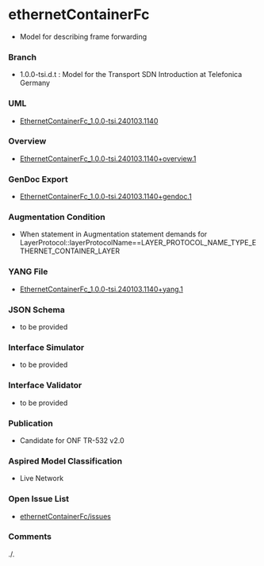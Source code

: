 # ethernetContainerFc
- Model for describing frame forwarding

### Branch
- 1.0.0-tsi.d.t : Model for the Transport SDN Introduction at Telefonica Germany

### UML
- [EthernetContainerFc_1.0.0-tsi.240103.1140](./EthernetContainerFc_1.0.0-tsi.240103.1140.zip)

### Overview 
- [EthernetContainerFc_1.0.0-tsi.240103.1140+overview.1](./EthernetContainerFc_1.0.0-tsi.240103.1140+overview.1.png)

### GenDoc Export
- [EthernetContainerFc_1.0.0-tsi.240103.1140+gendoc.1](./EthernetContainerFc_1.0.0-tsi.240103.1140+gendoc.1.docx)

### Augmentation Condition 
- When statement in Augmentation statement demands for LayerProtocol::layerProtocolName==LAYER_PROTOCOL_NAME_TYPE_ETHERNET_CONTAINER_LAYER

### YANG File
- [EthernetContainerFc_1.0.0-tsi.240103.1140+yang.1](./EthernetContainerFc_1.0.0-tsi.240103.1140+yang.1.zip)

### JSON Schema
- to be provided

### Interface Simulator
- to be provided

### Interface Validator
- to be provided

### Publication
- Candidate for ONF TR-532 v2.0 

### Aspired Model Classification
- Live Network

### Open Issue List
- [ethernetContainerFc/issues](../../issues)

### Comments
./.
